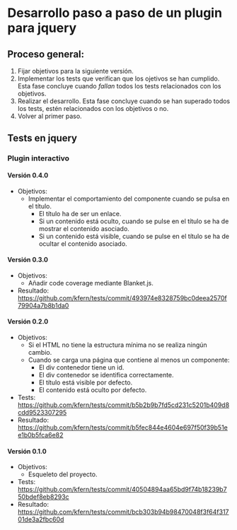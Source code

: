 # Desarrollo paso a paso de un plugin para jquery

## Proceso general:
1. Fijar objetivos para la siguiente versión.
2. Implementar los tests que verifican que los ojetivos se han cumplido. Esta fase concluye cuando *fallan* todos los tests relacionados con los objetivos.
3. Realizar el desarrollo. Esta fase concluye cuando se han superado todos los tests, estén relacionados con los objetivos o no.
4. Volver al primer paso.

## Tests en jquery

### Plugin interactivo

#### Versión 0.4.0
* Objetivos:
  * Implementar el comportamiento del componente cuando se pulsa en el título.
    * El título ha de ser un enlace.
    * Si un contenido está oculto, cuando se pulse en el título se ha de mostrar el contenido asociado.
    * Si un contenido está visible, cuando se pulse en el título se ha de ocultar el contenido asociado.

#### Versión 0.3.0
* Objetivos:
  * Añadir code coverage mediante Blanket.js.
* Resultado: https://github.com/kfern/tests/commit/493974e8328759bc0deea2570f79904a7b8b1da0

#### Versión 0.2.0
* Objetivos:
  * Si el HTML no tiene la estructura mínima no se realiza ningún cambio.
  * Cuando se carga una página que contiene al menos un componente:
    * El div contenedor tiene un id.
    * El div contenedor se identifica correctamente.
    * El título está visible por defecto.
    * El contenido está oculto por defecto.
* Tests: https://github.com/kfern/tests/commit/b5b2b9b7fd5cd231c5201b409d8cdd9523307295
* Resultado: https://github.com/kfern/tests/commit/b5fec844e4604e697f50f39b51ee1b0b5fca6e82

#### Versión 0.1.0
* Objetivos:
  * Esqueleto del proyecto.
* Tests: https://github.com/kfern/tests/commit/40504894aa65bd9f74b18239b750bdef8eb8293c
* Resultado: https://github.com/kfern/tests/commit/bcb303b94b98470048f3f64f31701de3a2fbc60d
